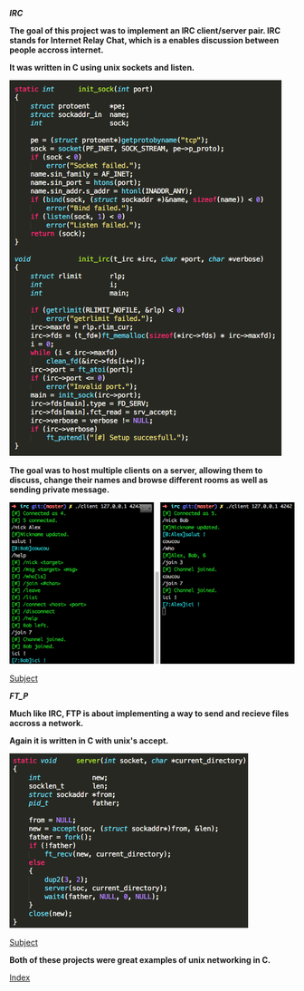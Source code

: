 ___IRC___

__The goal of this project was to implement an IRC client/server pair. IRC stands for Internet Relay Chat, which is a enables discussion between people accross internet.__

__It was written in C using unix sockets and listen.__

![code](code.png)

__The goal was to host multiple clients on a server, allowing them to discuss, change their names and browse different rooms as well as sending private message.__

![example](example.png)

[Subject](https://cdn.intra.42.fr/pdf/pdf/1098/ft_irc_20-02-2015.pdf)

___FT_P___

__Much like IRC, FTP is about implementing a way to send and recieve files accross a network.__

__Again it is written in C with unix's accept.__

![codeftp](codeftp.png)

[Subject](https://cdn.intra.42.fr/pdf/pdf/110/ft_p.pdf)

__Both of these projects were great examples of unix networking in C.__

[Index](/)